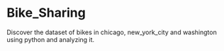 # Bike_Sharing
Discover the dataset of bikes in chicago, new_york_city and washington using python and analyzing it.
